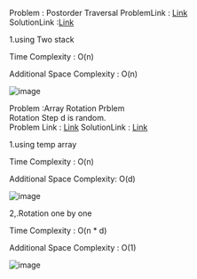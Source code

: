 Problem : Postorder Traversal
ProblemLink : [Link](https://leetcode.com/explore/learn/card/data-structure-tree/134/traverse-a-tree/930/)  
SolutionLink :[Link](https://github.com/woongjoonchoi/CodingTest/tree/main/leetcode/explore/binary_search_tree/postorder_traversal)    

1.using Two stack

Time Complexity : O(n)
    
Additional Space Complexity : O(n)  

![image](https://user-images.githubusercontent.com/50165842/149659421-850061bc-f419-4de3-af9e-dab25488113a.png)

Problem :Array Rotation Prblem  
Rotation Step d is random.  
Problem Link : [Link](https://www.geeksforgeeks.org/python-program-for-program-for-array-rotation-2/)
SolutionLink : [Link](https://github.com/woongjoonchoi/GeeksForGeeksChallange/tree/main/challange/rotation_array)

1.using temp array

Time Complexity : O(n)

Additional Space Complexity: O(d)

![image](https://user-images.githubusercontent.com/50165842/149660129-4682e98b-ca37-4f13-8872-a69662b4d5b6.png)



2,.Rotation one by one  

Time Complexity : O(n * d)  

Additional Space Complexity  : O(1)





![image](https://user-images.githubusercontent.com/50165842/149660196-568810e5-59d1-46c1-8861-7f5fb71850a0.png)

